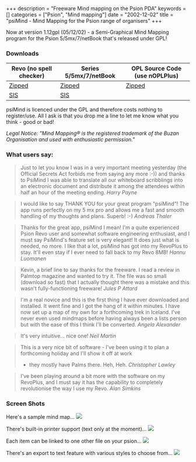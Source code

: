 +++
description = "Freeware Mind mapping on the Psion PDA"
keywords = []
categories = ["Psion", "Mind mapping"]
date = "2002-12-02"
title = "psiMind - Mind Mapping for the Psion range of organisers"
+++

Now at version 1.12gpl (05/12/02) - a Semi-Graphical Mind Mapping program for the Psion 5/5mx/7/netBook that's released under GPL!

### Downloads

Revo (no spell checker) | Series 5/5mx/7/netBook | OPL Source Code (use nOPLPlus)
---|---|---
[Zipped](/download/psiMind/psiMindRevo112.zip) | [Zipped](/download/psiMind/psiMind112.zip) | [Zipped](/download/psiMind/psiMind112gplsource.zip) 
[SIS](/download/psiMind/psiMindRevo112.SIS) | [SIS](/download/psiMind/psiMind112.SIS)

psiMind is licenced under the GPL and therefore costs nothing to register/use. All I ask is that you drop me a line to let me know what you think - good or bad!

_Legal Notice: "Mind Mapping® is the registered trademark of the Buzan Organisation and used with enthusiastic permission."_

### What users say:
> Just to let you know I was in a very important meeting yesterday (the Official Secrets Act forbids me from saying
> any more :-)) and thanks to PsiMind I was able to translate all our whiteboard scribblings into an electronic
> document and distribute it among the attendees within half an hour of the meeting ending. _Harry Payne_

> I would like to say THANK YOU for your great program "psiMind"! The app runs perfectly on my 5 mx pro and allows me
> a fast and smooth handling of my thoughts and plans. Superb! :-) _Andreas Thaler_

> Thanks for the great app, psiMind I mean! I'm a quite experienced Psion Revo user and somewhat software engineering
> enthusiast, and I must say PsiMind's feature set is very elegant! It does just what is needed, no more. I like that
> a lot, psiMind has got into my RevoPlus to stay.
> It'll even stay if I ever need to fall back to my Revo 8MB! _Hannu Luomanen_

> Kevin, a brief line to say thanks for the freeware. I read a review in Palmtop magazine and wanted to try it.
> The file was so small (download so fast) that I actually thought there was a mistake and this wasn't
> fully-functioning freeware! _Jules P Attard_

> I'm a real novice and this is the first thing I have ever downloaded and installed. It went fine and I got the hang
> of it within minutes. I have now set up a map of my own for a forthcoming trek in Iceland.
> I've never even used mindmaps before having always been a lists person but with the ease of this I think
> I'll be converted. _Angela Alexander_

> It's very intuitive... nice one! _Neil Martin_

> This is a very nice bit of software - I've been using it to plan a forthcoming holiday and I'll show it off at work
> - they mostly have Palms there. Heh, Heh. _Christopher Lawley_

> I've been playing around a bit more with the software on my RevoPlus, and I must say it has the capability to
> completely revolutionise the way I use my Revo. _Alan Simkins_

### Screen Shots
Here's a sample mind map...
<img src="/img/psiMind/psimind1.GIF" class="img-responsive">

There's built-in printer support (text only at the moment)...
<img src="/img/psiMind/psimind2.GIF" class="img-responsive">

Each item can be linked to one other file on your psion...
<img src="/img/psiMind/psimind3.GIF" class="img-responsive">

There's an export to text feature with various styles to choose from...
<img src="/img/psiMind/psimind4.GIF" class="img-responsive">

